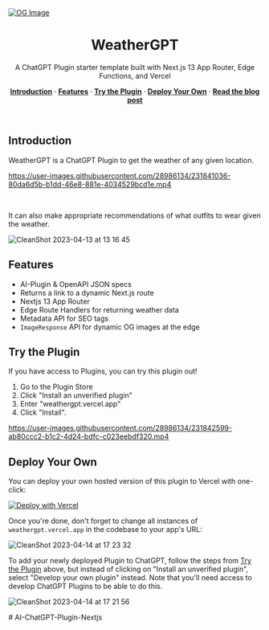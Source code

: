 <a href="https://github.com/steven-tey/weathergpt">
   <img src="https://weathergpt.vercel.app/opengraph-image.png" alt="OG Image">
</a>

<h1 align="center">WeatherGPT</h3>

<p align="center">
   A ChatGPT Plugin starter template built with Next.js 13 App Router, Edge Functions, and Vercel
</p>

<p align="center">
  <a href="#introduction"><strong>Introduction</strong></a> ·
  <a href="#features"><strong>Features</strong></a> ·
  <a href="#try-the-plugin"><strong>Try the Plugin</strong></a> ·
  <a href="#deploy-your-own"><strong>Deploy Your Own</strong></a> ·
  <a href="https://steventey.com/blog/chatgpt-plugin"><strong>Read the blog post</strong></a>
</p>
<br/>

## Introduction

WeatherGPT is a ChatGPT Plugin to get the weather of any given location.

https://user-images.githubusercontent.com/28986134/231841036-80da6d5b-b1dd-46e8-881e-4034529bcd1e.mp4

<br/>

It can also make appropriate recommendations of what outfits to wear given the weather.

![CleanShot 2023-04-13 at 13 16 45](https://user-images.githubusercontent.com/28986134/231851083-4a00ffd8-9372-42b4-a3c8-534b0435ee25.png)

## Features

- AI-Plugin & OpenAPI JSON specs
- Returns a link to a dynamic Next.js route
- Nextjs 13 App Router
- Edge Route Handlers for returning weather data
- Metadata API for SEO tags
- `ImageResponse` API for dynamic OG images at the edge

## Try the Plugin

If you have access to Plugins, you can try this plugin out!

1. Go to the Plugin Store
2. Click "Install an unverified plugin"
3. Enter "weathergpt.vercel.app"
4. Click "Install".

https://user-images.githubusercontent.com/28986134/231842599-ab80ccc2-b1c2-4d24-bdfc-c023eebdf320.mp4

## Deploy Your Own

You can deploy your own hosted version of this plugin to Vercel with one-click:

[![Deploy with Vercel](https://vercel.com/button)](https://vercel.com/new/clone?demo-title=WeatherGPT+%E2%80%93%C2%A0ChatGPT+Plugin+Starter&demo-description=The+ultimate+ChatGPT+Plugin+starter+template.+WeatherGPT+is+a+ChatGPT+Plugin+to+get+the+weather+of+any+given+location.&demo-url=https%3A%2F%2Fweathergpt.vercel.app%2F&demo-image=%2F%2Fimages.ctfassets.net%2Fe5382hct74si%2F7Ft2fS9gtS9XtxUNVJJENP%2F04a68855bda0524982d3c15cbd2628ac%2FCleanShot_2023-04-13_at_12.37.09.png&project-name=WeatherGPT+%E2%80%93%C2%A0ChatGPT+Plugin+Starter&repository-name=weathergpt&repository-url=https%3A%2F%2Fgithub.com%2Fsteven-tey%2Fweathergpt&from=templates&skippable-integrations=1&env=WEATHER_API_KEY&envDescription=Get+your+WeatherAPI+key+here%3A&envLink=https%3A%2F%2Fwww.weatherapi.com%2F&teamCreateStatus=hidden)

Once you're done, don't forget to change all instances of `weathergpt.vercel.app` in the codebase to your app's URL:

![CleanShot 2023-04-14 at 17 23 32](https://user-images.githubusercontent.com/28986134/232164728-12a5d659-24a6-4528-babc-099dde5fdd26.png)

To add your newly deployed Plugin to ChatGPT, follow the steps from [Try the Plugin](#try-the-plugin) above, but instead of clicking on "Install an unverified plugin", select "Develop your own plugin" instead. Note that you'll need access to develop ChatGPT Plugins to be able to do this.

![CleanShot 2023-04-14 at 17 21 56](https://user-images.githubusercontent.com/28986134/232164948-d77c25c8-3ace-4b8c-8d30-db8d2b6283a5.png)

#   A I - C h a t G P T - P l u g i n - N e x t j s  
 